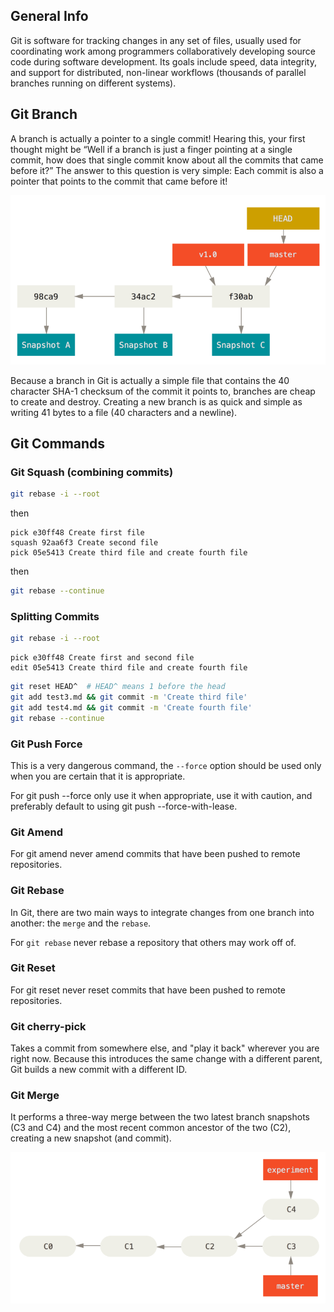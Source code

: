 ## General Info

Git is software for tracking changes in any set of files, usually used for coordinating work among programmers collaboratively developing source code during software development. Its goals include speed, data integrity, and support for distributed, non-linear workflows (thousands of parallel branches running on different systems).

## Git Branch

A branch is actually a pointer to a single commit! Hearing this, your first thought might be “Well if a branch is just a finger pointing at a single commit, how does that single commit know about all the commits that came before it?” The answer to this question is very simple: Each commit is also a pointer that points to the commit that came before it!

![Git Branch and History](/assets/git-branch-and-history.png)

Because a branch in Git is actually a simple file that contains the 40 character SHA-1 checksum of the commit it points to, branches are cheap to create and destroy. Creating a new branch is as quick and simple as writing 41 bytes to a file (40 characters and a newline).

## Git Commands

### Git Squash (combining commits)

```bash
git rebase -i --root
```

 then

 ```text
pick e30ff48 Create first file
squash 92aa6f3 Create second file
pick 05e5413 Create third file and create fourth file
```

then

```bash
git rebase --continue
```

### Splitting Commits

```bash
git rebase -i --root
```

 ```text
pick e30ff48 Create first and second file
edit 05e5413 Create third file and create fourth file
```

```bash
git reset HEAD^  # HEAD^ means 1 before the head
git add test3.md && git commit -m 'Create third file'
git add test4.md && git commit -m 'Create fourth file'
git rebase --continue
```

### Git Push Force

This is a very dangerous command, the `--force` option should be used only when you are certain that it is appropriate.

For git push --force only use it when appropriate, use it with caution, and preferably default to using git push --force-with-lease.

### Git Amend

For git amend never amend commits that have been pushed to remote repositories.

### Git Rebase

In Git, there are two main ways to integrate changes from one branch into another: the `merge` and the `rebase`.

For `git rebase` never rebase a repository that others may work off of.

### Git Reset

For git reset never reset commits that have been pushed to remote repositories.

### Git cherry-pick

Takes a commit from somewhere else, and "play it back" wherever you are right now. Because this introduces the same change with a different parent, Git builds a new commit with a different ID.

### Git Merge

 It performs a three-way merge between the two latest branch snapshots (C3 and C4) and the most recent common ancestor of the two (C2), creating a new snapshot (and commit).

 ![Basic Merge](/assets/basic-merge-1.png)

